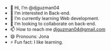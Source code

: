 - 👋 Hi, I’m @djguzman04
- 👀 I’m interested in Back-end.
- 🌱 I’m currently learning Web development.
- 💞️ I’m looking to collaborate on back-end.
- 📫 How to reach me djguzman04@gmail.com
- 😄 Pronouns: Jona
- ⚡ Fun fact: I like learning.

<!---
djguzman04/djguzman04 is a ✨ special ✨ repository because its `README.md` (this file) appears on your GitHub profile.
You can click the Preview link to take a look at your changes.
--->
